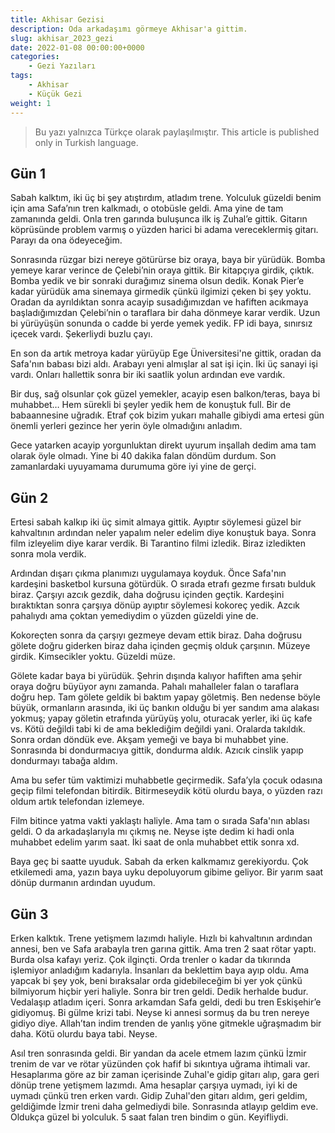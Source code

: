 ```yaml
---
title: Akhisar Gezisi
description: Oda arkadaşımı görmeye Akhisar'a gittim.
slug: akhisar_2023_gezi
date: 2022-01-08 00:00:00+0000
categories:
    - Gezi Yazıları
tags:
    - Akhisar
    - Küçük Gezi
weight: 1
---
```


>Bu yazı yalnızca Türkçe olarak paylaşılmıştır.
>This article is published only in Turkish language.

## Gün 1

Sabah kalktım, iki üç bi şey atıştırdım, atladım trene. Yolculuk güzeldi benim için ama Safa’nın tren kalkmadı, o otobüsle geldi. Ama yine de tam zamanında geldi. Onla tren garında buluşunca ilk iş Zuhal’e gittik. Gitarın köprüsünde problem varmış o yüzden harici bi adama vereceklermiş gitarı. Parayı da ona ödeyeceğim.

Sonrasında rüzgar bizi nereye götürürse biz oraya, baya bir yürüdük. Bomba yemeye karar verince de Çelebi’nin oraya gittik. Bir kitapçıya girdik, çıktık. Bomba yedik ve bir sonraki durağımız sinema olsun dedik. Konak Pier’e kadar yürüdük ama sinemaya girmedik çünkü ilgimizi çeken bi şey yoktu. Oradan da ayrıldıktan sonra acayip susadığımızdan ve hafiften acıkmaya başladığımızdan Çelebi’nin o taraflara bir daha dönmeye karar verdik. Uzun bi yürüyüşün sonunda o cadde bi yerde yemek yedik. FP idi baya, sınırsız içecek vardı. Şekerliydi buzlu çayı.

En son da artık metroya kadar yürüyüp Ege Üniversitesi'ne gittik, oradan da Safa'nın babası bizi aldı. Arabayı yeni almışlar al sat işi için. İki üç sanayi işi vardı. Onları hallettik sonra bir iki saatlik yolun ardından eve vardık.

Bir duş, sağ olsunlar çok güzel yemekler, acayip esen balkon/teras, baya bi muhabbet… Hem sürekli bi şeyler yedik hem de konuştuk full. Bir de babaannesine uğradık. Etraf çok bizim yukarı mahalle gibiydi ama ertesi gün önemli yerleri gezince her yerin öyle olmadığını anladım.

Gece yatarken acayip yorgunluktan direkt uyurum inşallah dedim ama tam olarak öyle olmadı. Yine bi 40 dakika falan döndüm durdum. Son zamanlardaki uyuyamama durumuma göre iyi yine de gerçi.

## Gün 2

Ertesi sabah kalkıp iki üç simit almaya gittik. Ayıptır söylemesi güzel bir kahvaltının ardından neler yapalım neler edelim diye konuştuk baya. Sonra film izleyelim diye karar verdik. Bi Tarantino filmi izledik. Biraz izledikten sonra mola verdik.

Ardından dışarı çıkma planımızı uygulamaya koyduk. Önce Safa'nın kardeşini basketbol kursuna götürdük. O sırada etrafı gezme fırsatı bulduk biraz. Çarşıyı azcık gezdik, daha doğrusu içinden geçtik. Kardeşini bıraktıktan sonra çarşıya dönüp ayıptır söylemesi kokoreç yedik. Azcık pahalıydı ama çoktan yemediydim o yüzden güzeldi yine de.

Kokoreçten sonra da çarşıyı gezmeye devam ettik biraz. Daha doğrusu gölete doğru giderken biraz daha içinden geçmiş olduk çarşının. Müzeye girdik. Kimsecikler yoktu. Güzeldi müze.

Gölete kadar baya bi yürüdük. Şehrin dışında kalıyor hafiften ama şehir oraya doğru büyüyor aynı zamanda. Pahalı mahalleler falan o taraflara doğru hep. Tam gölete geldik bi baktım yapay göletmiş. Ben nedense böyle büyük, ormanların arasında, iki üç bankın olduğu bi yer sandım ama alakası yokmuş; yapay göletin etrafında yürüyüş yolu, oturacak yerler, iki üç kafe vs. Kötü değildi tabi ki de ama beklediğim değildi yani. Oralarda takıldık. Sonra ordan döndük eve. Akşam yemeği ve baya bi muhabbet yine. Sonrasında bi dondurmacıya gittik, dondurma aldık. Azıcık cinslik yapıp dondurmayı tabağa aldım.

Ama bu sefer tüm vaktimizi muhabbetle geçirmedik. Safa’yla çocuk odasına geçip filmi telefondan bitirdik. Bitirmeseydik kötü olurdu baya, o yüzden razı oldum artık telefondan izlemeye.

Film bitince yatma vakti yaklaştı haliyle. Ama tam o sırada Safa'nın ablası geldi. O da arkadaşlarıyla mı çıkmış ne. Neyse işte dedim ki hadi onla muhabbet edelim yarım saat. İki saat de onla muhabbet ettik sonra xd. 

Baya geç bi saatte uyuduk. Sabah da erken kalkmamız gerekiyordu. Çok etkilemedi ama, yazın baya uyku depoluyorum gibime geliyor. Bir yarım saat dönüp durmanın ardından uyudum.

## Gün 3

Erken kalktık. Trene yetişmem lazımdı haliyle. Hızlı bi kahvaltının ardından annesi, ben ve Safa arabayla tren garına gittik. Ama tren 2 saat rötar yaptı. Burda olsa kafayı yeriz. Çok ilginçti. Orda trenler o kadar da tıkırında işlemiyor anladığım kadarıyla. İnsanları da beklettim baya ayıp oldu. Ama yapcak bi şey yok, beni bıraksalar orda gidebileceğim bi yer yok çünkü bilmiyorum hiçbir yeri haliyle. Sonra bir tren geldi. Dedik herhalde budur. Vedalaşıp atladım içeri. Sonra arkamdan Safa geldi, dedi bu tren Eskişehir’e gidiyomuş. Bi gülme krizi tabi. Neyse ki annesi sormuş da bu tren nereye gidiyo diye. Allah’tan indim trenden de yanlış yöne gitmekle uğraşmadım bir daha. Kötü olurdu baya tabi. Neyse.

Asıl tren sonrasında geldi. Bir yandan da acele etmem lazım çünkü İzmir trenim de var ve rötar yüzünden çok hafif bi sıkıntıya uğrama ihtimali var. Hesaplarıma göre az bir zaman içerisinde Zuhal'e gidip gitarı alıp, gara geri dönüp trene yetişmem lazımdı. Ama hesaplar çarşıya uymadı, iyi ki de uymadı çünkü tren erken vardı. Gidip Zuhal'den gitarı aldım, geri geldim, geldiğimde İzmir treni daha gelmediydi bile. Sonrasında atlayıp geldim eve. Oldukça güzel bi yolculuk. 5 saat falan tren bindim o gün. Keyifliydi.